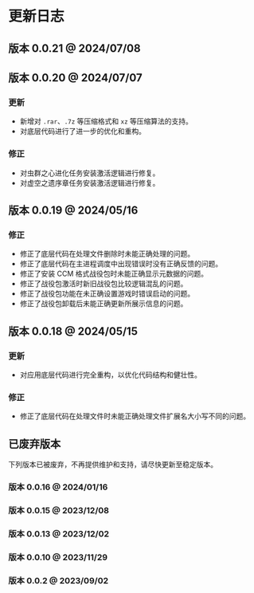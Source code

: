 # 更新日志

## 版本 0.0.21 @ 2024/07/08 <Badge type="warning" text="测试版本"></Badge>

## 版本 0.0.20 @ 2024/07/07 <Badge text="稳定版本"></Badge>

### 更新

- 新增对 `.rar`、`.7z` 等压缩格式和 `xz` 等压缩算法的支持。
- 对底层代码进行了进一步的优化和重构。

### 修正

- 对虫群之心进化任务安装激活逻辑进行修复。
- 对虚空之遗序章任务安装激活逻辑进行修复。

## 版本 0.0.19 @ 2024/05/16

### 修正

- 修正了底层代码在处理文件删除时未能正确处理的问题。
- 修正了底层代码在主进程调度中出现错误时没有正确反馈的问题。
- 修正了安装 CCM 格式战役包时未能正确显示元数据的问题。
- 修正了战役包激活时新旧战役包比较逻辑混乱的问题。
- 修正了战役包功能在未正确设置游戏时错误启动的问题。
- 修正了战役包卸载后未能正确更新所展示信息的问题。

## 版本 0.0.18 @ 2024/05/15

### 更新

- 对应用底层代码进行完全重构，以优化代码结构和健壮性。

### 修正

- 修正了底层代码在处理文件时未能正确处理文件扩展名大小写不同的问题。

## 已废弃版本 <Badge type="danger" text="废弃版本" />

下列版本已被废弃，不再提供维护和支持，请尽快更新至稳定版本。

### 版本 0.0.16 @ 2024/01/16 <Badge type="danger" text="废弃" />

### 版本 0.0.15 @ 2023/12/08 <Badge type="danger" text="废弃" />

### 版本 0.0.13 @ 2023/12/02 <Badge type="danger" text="废弃" />

### 版本 0.0.10 @ 2023/11/29 <Badge type="danger" text="废弃" />

### 版本 0.0.2 @ 2023/09/02 <Badge type="danger" text="废弃" />
